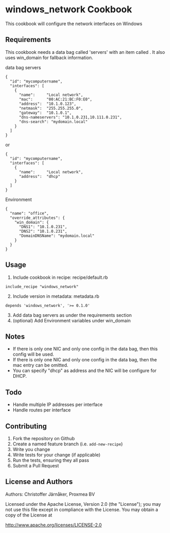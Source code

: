 windows_network Cookbook
=======================
This cookbook will configure the network interfaces on Windows 


Requirements
------------


This cookbook needs a data bag called 'servers' with an item called <hostname>.
It also uses win_domain for fallback information. 


data bag servers <hostname>
```
{
  "id": "mycomputername",
  "interfaces": [
    {
      "name":     "Local network",
      "mac":      "00:AC:21:BC:F0:E0", 
      "address":  "10.1.0.123",
      "netmask":  "255.255.255.0",
      "gateway":  "10.1.0.1",
      "dns-nameservers": "10.1.0.231,10.111.0.231",
      "dns-search": "mydomain.local"
    }
  ]
}
``` 
or
```
{
  "id": "mycomputername",
  "interfaces": [
    {
      "name":     "Local network", 
      "address":  "dhcp"
    }
  ]
}
```

Environment 
```
{
  "name": "office",
  "override_attributes": {
    "win_domain": {
      "DNS1": "10.1.0.231",
      "DNS2": "10.1.0.231",
      "DomainDNSName": "mydomain.local"
    }
  }
}
```

Usage
----------

1. Include cookbook in recipe: 
recipe/default.rb
```
include_recipe "windows_network"
```
2. Include version in metadata: 
metadata.rb
```
depends 'windows_network', '>= 0.1.0'
```
3. Add data bag servers <hostname> as under the requirements section
4. (optional) Add Environment variables under win_domain

Notes
----------
* If there is only one NIC and only one config in the data bag, then this config will be used.
* If there is only one NIC and only one config in the data bag, then the mac entry can be omitted.
* You can specify "dhcp" as address and the NIC will be configure for DHCP.

Todo
----------
* Handle multiple IP addresses per interface
* Handle routes per interface 

Contributing
------------
  1. Fork the repository on Github
  2. Create a named feature branch (i.e. `add-new-recipe`)
  3. Write you change
  4. Write tests for your change (if applicable)
  5. Run the tests, ensuring they all pass
  6. Submit a Pull Request


License and Authors
-------------------
Authors: Christoffer Järnåker, Proxmea BV

Licensed under the Apache License, Version 2.0 (the "License"); you may not use this file except in compliance with the License. You may obtain a copy of the License at

http://www.apache.org/licenses/LICENSE-2.0
